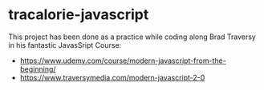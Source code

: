 # tracalorie-javascript
This project has been done as a practice while coding along Brad Traversy
in his fantastic JavasSript Course: 
- https://www.udemy.com/course/modern-javascript-from-the-beginning/
- https://www.traversymedia.com/modern-javascript-2-0
